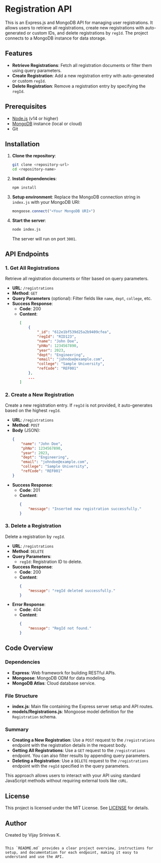 # Registration API

This is an Express.js and MongoDB API for managing user registrations. It allows users to retrieve all registrations, create new registrations with auto-generated or custom IDs, and delete registrations by `regId`. The project connects to a MongoDB instance for data storage.

## Features

- **Retrieve Registrations**: Fetch all registration documents or filter them using query parameters.
- **Create Registration**: Add a new registration entry with auto-generated or custom `regId`.
- **Delete Registration**: Remove a registration entry by specifying the `regId`.

## Prerequisites

- [Node.js](https://nodejs.org/en/download/) (v14 or higher)
- [MongoDB](https://www.mongodb.com/) instance (local or cloud)
- Git

## Installation

1. **Clone the repository**:
   ```bash
   git clone <repository-url>
   cd <repository-name>
   ```

2. **Install dependencies**:
   ```bash
   npm install
   ```

3. **Setup environment**:
   Replace the MongoDB connection string in `index.js` with your MongoDB URI:
   ```javascript
   mongoose.connect("<Your MongoDB URI>")
   ```

4. **Start the server**:
   ```bash
   node index.js
   ```
   The server will run on port `3001`.

## API Endpoints

### 1. Get All Registrations
   Retrieve all registration documents or filter based on query parameters.

   - **URL**: `/registrations`
   - **Method**: `GET`
   - **Query Parameters** (optional): Filter fields like `name`, `dept`, `college`, etc.
   - **Success Response**:
     - **Code**: 200
     - **Content**:
       ```json
       [
           {
               "_id": "612e1bf539d25a2b9409cfea",
               "regId": "RID123",
               "name": "John Doe",
               "phNo": 1234567890,
               "year": 2023,
               "dept": "Engineering",
               "email": "johndoe@example.com",
               "college": "Sample University",
               "refCode": "REF001"
           },
           ...
       ]
       ```

### 2. Create a New Registration
   Create a new registration entry. If `regId` is not provided, it auto-generates based on the highest `regId`.

   - **URL**: `/registrations`
   - **Method**: `POST`
   - **Body** (JSON):
     ```json
     {
         "name": "John Doe",
         "phNo": 1234567890,
         "year": 2023,
         "dept": "Engineering",
         "email": "johndoe@example.com",
         "college": "Sample University",
         "refCode": "REF001"
     }
     ```
   - **Success Response**:
     - **Code**: 201
     - **Content**:
       ```json
       {
           "message": "Inserted new registration successfully."
       }
       ```

### 3. Delete a Registration
   Delete a registration by `regId`.

   - **URL**: `/registrations`
   - **Method**: `DELETE`
   - **Query Parameters**:
     - `regId`: Registration ID to delete.
   - **Success Response**:
     - **Code**: 200
     - **Content**:
       ```json
       {
           "message": "regId deleted successfully."
       }
       ```
   - **Error Response**:
     - **Code**: 404
     - **Content**:
       ```json
       {
           "message": "RegId not found."
       }
       ```

## Code Overview

### Dependencies

- **Express**: Web framework for building RESTful APIs.
- **Mongoose**: MongoDB ODM for data modeling.
- **MongoDB Atlas**: Cloud database service.

### File Structure

- **index.js**: Main file containing the Express server setup and API routes.
- **models/Registrations.js**: Mongoose model definition for the `Registration` schema.

### Summary

- **Creating a New Registration**: Use a `POST` request to the `/registrations` endpoint with the registration details in the request body.
- **Getting All Registrations**: Use a `GET` request to the `/registrations` endpoint. You can also filter results by appending query parameters.
- **Deleting a Registration**: Use a `DELETE` request to the `/registrations` endpoint with the `regId` specified in the query parameters.

This approach allows users to interact with your API using standard JavaScript methods without requiring external tools like `cURL`.


## License

This project is licensed under the MIT License. See [LICENSE](LICENSE) for details.

## Author

Created by Vijay Srinivas K.
```

This `README.md` provides a clear project overview, instructions for setup, and documentation for each endpoint, making it easy to understand and use the API.
